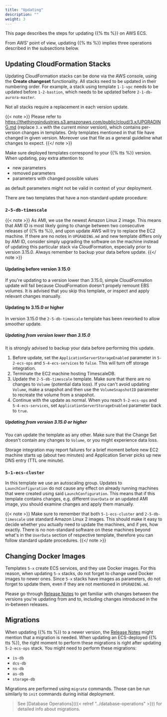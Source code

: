 ```yaml
---
title: "Updating"
description: ""
weight: 3
---
```


This page describes the steps for updating {{% tts %}} on AWS ECS.

<!--more-->

From AWS' point of view, updating {{% tts %}} implies three operations described in the subsections below.

## Updating CloudFormation Stacks

Updating CloudFormation stacks can be done via the AWS console, using the **Create changeset** functionality. All stacks need to be updated in their numbering order. For example, a stack using template `1-1-vpc` needs to be updated before `1-2-bastion`, which needs to be updated before `2-1-db-aurora-master`.

Not all stacks require a replacement in each version update.

{{< note >}} Please refer to https://thethingsindustries.s3.amazonaws.com/public/cloud/3.x/UPGRADING.md (replace `3.x` with the current minor version), which contains per-version changes in templates. Only templates mentioned in that file have changed in given version. Moreover use that file as a general guideline what changes to expect. {{</ note >}}

Make sure deployed templates correspond to your {{% tts %}} version. When updating, pay extra attention to:
- new parameters
- removed parameters
- parameters with changed possible values

as default parameters might not be valid in context of your deployment.

There are two templates that have a non-standard update procedure:

### `2-5-db-timescale`

{{< note >}} As AMI, we use the newest Amazon Linux 2 image. This means that AMI ID is most likely going to change between two consecutive releases of {{% tts %}}, and upon update AWS will try to replace the EC2 machine. If there are no notes in `UPGRADING.md` and new template differs only by AMI ID, consider simply upgrading the software on the machine instead of updating this particular stack via CloudFormation, especially prior to version 3.15.0. Always remember to backup your data before update. {{</ note >}}

#### Updating before version 3.15.0

If you're updating to a version lower than 3.15.0, simple CloudFormation update will fail because CloudFormation doesn't propely remount EBS volumes. It is advised that you skip this template, or inspect and apply relevant changes manually.

#### Updating to 3.15.0 or higher

In version 3.15.0 the `2-5-db-timescale` template has been reworked to allow smoother update.

##### Updating from version lower than 3.15.0

It is strongly advised to backup your data before performing this update.

1. Before update, set the `ApplicationServerStorageEnabled` parameter in `5-2-ecs-ops` and `5-4-ecs-services` to `false`. This will turn off storage integration.
2. Terminate the EC2 machine hosting TimescaleDB.
3. Update the `2-5-db-timescale` template. Make sure that there are no changes to `Volume` (potential data loss). If you can't avoid updating `Volume`, make a snapshot and then use the `VolumeSnapshotID` parameter to recreate the volume from a snapshot.
4. Continue with the update as normal. When you reach `5-2-ecs-ops` and `5-4-ecs-services`, set `ApplicationServerStorageEnabled` parameter back to `true`.

##### Updating from version 3.15.0 or higher

You can update the template as any other. Make sure that the Change Set doesn't contain any changes to `Volume`, or you might experience data loss.

Storage integration may report failures for a brief moment before new EC2 machine starts up (about two minutes) and Application Server picks up new DNS entry (TTL one minute).

### `5-1-ecs-cluster`

In this template we use an autoscaling group. Updates to `LaunchConfiguration` do not cause any effect on already running machines that were created using said `LaunchConfiguration`. This means that if this template contains changes, e.g. different `UserData` or an updated AMI image, you should examine changes and apply them manually.

{{< note >}} Make sure to remember that both `5-1-ecs-cluster` and `2-5-db-timescale` use standard Amazon Linux 2 images. This should make it easy to decide whether you actually need to update the machines, and if yes, how exactly. There is no non-standard software on these machines beyond what's in the `UserData` section of respective template, therefore you can follow standard update procedures. {{</ note >}}

## Changing Docker Images

Templates `5-x` create ECS services, and they use Docker images. For this reason, when updating `5-x` stacks, do not forget to change used Docker images to newer ones. Since `5-x` stacks have images as parameters, do not forget to update them, even if they are not mentioned in `UPGRADING.md`.

Please go through [Release Notes](https://www.thethingsindustries.com/docs/whats-new/) to get familiar with changes between the versions you're updating from and to, including changes introduced in the in-between releases.

## Migrations

When updating {{% tts %}} to a newer version, the [Release Notes](https://www.thethingsindustries.com/docs/whats-new/) might mention that a migration is needed. When updating an ECS-deployed {{% tts %}}, the right moment to perform these migrations is right after updating `5-2-ecs-ops` stack. You might need to perform these migrations:
- `is-db`
- `dcs-db`
- `ns-db`
- `as-db`
- `storage-db`

Migrations are performed using `migrate` commands. Those can be run similarly to `init` commands during initial deployment. 

> See [Database Operations]({{< relref "../database-operations" >}}) for detailed info about migrations.
